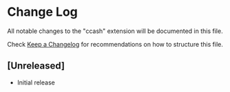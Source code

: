 # Change Log

All notable changes to the "ccash" extension will be documented in this file.

Check [Keep a Changelog](http://keepachangelog.com/) for recommendations on how to structure this file.

## [Unreleased]

- Initial release